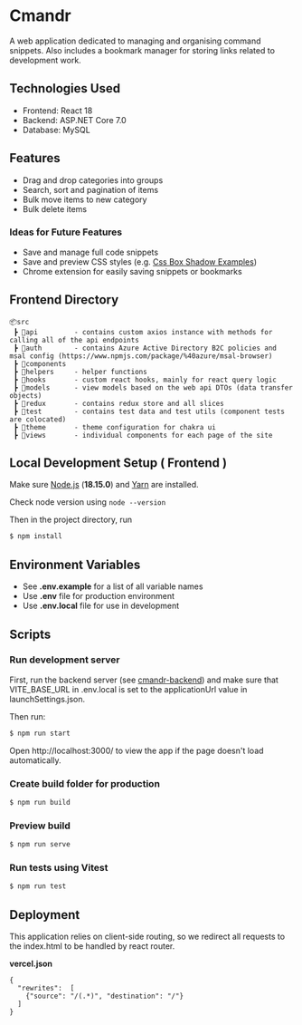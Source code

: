 # Cmandr

A web application dedicated to managing and organising command snippets.
Also includes a bookmark manager for storing links related to development work.

## Technologies Used

- Frontend: React 18
- Backend: ASP.NET Core 7.0
- Database: MySQL

## Features

- Drag and drop categories into groups
- Search, sort and pagination of items
- Bulk move items to new category
- Bulk delete items

### Ideas for Future Features

- Save and manage full code snippets
- Save and preview CSS styles (e.g. [Css Box Shadow Examples](https://getcssscan.com/css-box-shadow-examples))
- Chrome extension for easily saving snippets or bookmarks

## Frontend Directory

```
📦src
 ┣ 📂api         - contains custom axios instance with methods for calling all of the api endpoints
 ┣ 📂auth        - contains Azure Active Directory B2C policies and msal config (https://www.npmjs.com/package/%40azure/msal-browser)
 ┣ 📂components
 ┣ 📂helpers     - helper functions
 ┣ 📂hooks       - custom react hooks, mainly for react query logic
 ┣ 📂models      - view models based on the web api DTOs (data transfer objects)
 ┣ 📂redux       - contains redux store and all slices
 ┣ 📂test        - contains test data and test utils (component tests are colocated)
 ┣ 📂theme       - theme configuration for chakra ui
 ┣ 📂views       - individual components for each page of the site

```

## Local Development Setup ( Frontend )

Make sure [Node.js](https://nodejs.org/en/) (**18.15.0**) and [Yarn](https://yarnpkg.com/) are installed.

Check node version using `node --version`

Then in the project directory, run

```sh
$ npm install
```

## Environment Variables

- See **.env.example** for a list of all variable names
- Use **.env** file for production environment
- Use **.env.local** file for use in development

## Scripts

### Run development server

First, run the backend server (see [cmandr-backend](https://github.com/djpri/cmandr-backend)) and make sure that VITE_BASE_URL in .env.local is set to the applicationUrl value in launchSettings.json.

Then run:

```sh
$ npm run start
```

Open http://localhost:3000/ to view the app if the page doesn't load automatically.

### Create build folder for production

```sh
$ npm run build
```

### Preview build

```sh
$ npm run serve
```

### Run tests using Vitest

```sh
$ npm run test
```

## Deployment

This application relies on client-side routing, so we redirect all requests to the index.html to be handled by react router.

**vercel.json**

```
{
  "rewrites":  [
    {"source": "/(.*)", "destination": "/"}
  ]
}
```
